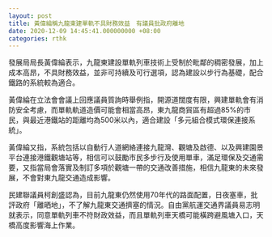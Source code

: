 ```yaml
---
layout: post
title: 黃偉綸稱九龍東建單軌不具財務效益　有議員批政府離地
date: 2020-12-09 14:45:41.000000000 +08:00
categories: rthk
---
```


發展局局長黃偉綸表示，九龍東建設單軌列車技術上受制於毗鄰的稠密發展，加上成本高昂，不具財務效益，並非可持續及可行選項，認為建設以步行為基礎，配合鐵路的系統較為適合。

黃偉綸在立法會會議上回應議員質詢時舉例指，開源道闊度有限，興建單軌會有消防安全考慮，而單軌軌道造價可能會相當高昂，東九龍商貿區有超過85%的市民，與最近港鐵站的距離均為500米以內，適合建設「多元組合模式環保連接系統」。

黃偉綸又指，系統包括以自動行人道網絡連接九龍灣、觀塘及啟德、以及興建園景平台連接港鐵觀塘站等，相信可以鼓勵市民多步行及使用單車，滿足環保及交通需要，又指當局會落實及制訂多項於觀塘一帶的交通改善措施，相信九龍東的未來發展，不會對東九龍交通造成影響。

民建聯議員柯創盛認為，目前九龍東仍然使用70年代的路面配置，日夜塞車，批評政府「離晒地」，不了解九龍東交通擠塞的情況。自由黨航運交通界議員易志明就表示，同意單軌列車不符財政效益，而且單軌列車天橋可能橫跨避風塘入口，天橋高度影響海上作業。
